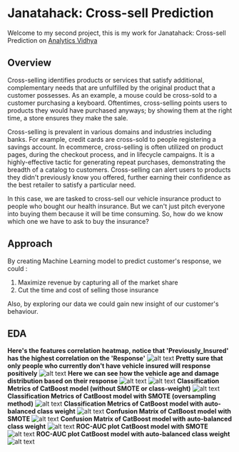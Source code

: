 # Janatahack: Cross-sell Prediction

Welcome to my second project, this is my work for Janatahack: Cross-sell Prediction on [Analytics Vidhya](https://datahack.analyticsvidhya.com/contest/janatahack-cross-sell-prediction/)

## Overview

Cross-selling identifies products or services that satisfy additional, complementary needs that are unfulfilled by the original product that a customer possesses. As an example, a mouse could be cross-sold to a customer purchasing a keyboard. Oftentimes, cross-selling points users to products they would have purchased anyways; by showing them at the right time, a store ensures they make the sale.

Cross-selling is prevalent in various domains and industries including banks. For example, credit cards are cross-sold to people registering a savings account. In ecommerce, cross-selling is often utilized on product pages, during the checkout process, and in lifecycle campaigns. It is a highly-effective tactic for generating repeat purchases, demonstrating the breadth of a catalog to customers. Cross-selling can alert users to products they didn't previously know you offered, further earning their confidence as the best retailer to satisfy a particular need.

In this case, we are tasked to cross-sell our vehicle insurance product to people who bought our health insurance. But we can't just pitch everyone into buying them because it will be time consuming. So, how do we know which one we have to ask to buy the insurance?

## Approach

By creating Machine Learning model to predict customer's response, we could :

1. Maximize revenue by capturing all of the market share
2. Cut the time and cost of selling those insurance

Also, by exploring our data we could gain new insight of our customer's behaviour.

## EDA

**Here's the features correlation heatmap, notice that 'Previously_Insured' has the highest correlation on the 'Response'**
![alt text](https://github.com/kimichiaveli/Health_Insurance_Cross_Sell/blob/main/heatmapcorr.png 'Correlation Heatmap')
**Pretty sure that only people who currently don't have vehicle insured will response positively**
![alt text](https://github.com/kimichiaveli/Health_Insurance_Cross_Sell/blob/main/previnsured.png 'Previously_Insured countplot')
**Here we can see how the vehicle age and damage distribution based on their response**
![alt text](https://github.com/kimichiaveli/Health_Insurance_Cross_Sell/blob/main/vehage.PNG 'Vehicle Age based on the response')
![alt text](https://github.com/kimichiaveli/Health_Insurance_Cross_Sell/blob/main/vehcomp.PNG 'Vehicle Composition')
**Classification Metrics of CatBoost model (without SMOTE or class-weight)**
![alt text](https://github.com/kimichiaveli/Health_Insurance_Cross_Sell/blob/main/defmetric.PNG)
**Classification Metrics of CatBoost model with SMOTE (oversampling method)**
![alt text](https://github.com/kimichiaveli/Health_Insurance_Cross_Sell/blob/main/smotemetric.PNG)
**Classification Metrics of CatBoost model with auto-balanced class weight**
![alt text](https://github.com/kimichiaveli/Health_Insurance_Cross_Sell/blob/main/classweightmetric.PNG)
**Confusion Matrix of CatBoost model with SMOTE**
![alt text](https://github.com/kimichiaveli/Health_Insurance_Cross_Sell/blob/main/consmote.png)
**Confusion Matrix of CatBoost model with auto-balanced class weight**
![alt text](https://github.com/kimichiaveli/Health_Insurance_Cross_Sell/blob/main/conclassweight.png)
**ROC-AUC plot CatBoost model with SMOTE**
![alt text](https://github.com/kimichiaveli/Health_Insurance_Cross_Sell/blob/main/rocaucsmote.png)
**ROC-AUC plot CatBoost model with auto-balanced class weight**
![alt text](https://github.com/kimichiaveli/Health_Insurance_Cross_Sell/blob/main/rocaucclassweight.png)
